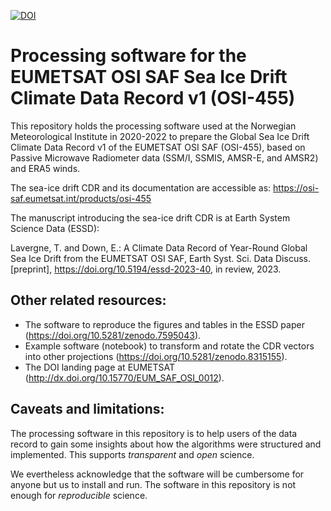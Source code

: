 [![DOI](https://zenodo.org/badge/696700319.svg)](https://zenodo.org/badge/latestdoi/696700319)
# Processing software for the EUMETSAT OSI SAF Sea Ice Drift Climate Data Record v1 (OSI-455)

This repository holds the processing software used at the Norwegian Meteorological Institute in 2020-2022 to prepare the Global Sea Ice Drift Climate Data Record v1 of the EUMETSAT OSI SAF (OSI-455), based on Passive Microwave Radiometer data (SSM/I, SSMIS, AMSR-E, and AMSR2) and ERA5 winds.

The sea-ice drift CDR and its documentation are accessible as:
https://osi-saf.eumetsat.int/products/osi-455 

The manuscript introducing the sea-ice drift CDR is at Earth System Science Data (ESSD):

Lavergne, T. and Down, E.: A Climate Data Record of Year-Round Global Sea Ice Drift from the EUMETSAT OSI SAF, Earth Syst. Sci. Data Discuss. [preprint], https://doi.org/10.5194/essd-2023-40, in review, 2023.

## Other related resources:
* The software to reproduce the figures and tables in the ESSD paper (https://doi.org/10.5281/zenodo.7595043).
* Example software (notebook) to transform and rotate the CDR vectors into other projections (https://doi.org/10.5281/zenodo.8315155).
* The DOI landing page at EUMETSAT (http://dx.doi.org/10.15770/EUM_SAF_OSI_0012).

## Caveats and limitations:

The processing software in this repository is to help users of the data record to gain some insights about how the algorithms were structured and implemented. This supports _transparent_ and _open_ science.

We evertheless acknowledge that the software will be cumbersome for anyone but us to install and run. The software in this repository is not enough for _reproducible_ science.
